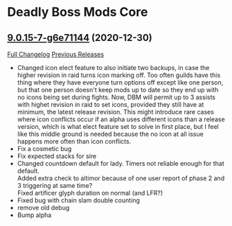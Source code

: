 # Deadly Boss Mods Core

## [9.0.15-7-g6e71144](https://github.com/DeadlyBossMods/DeadlyBossMods/tree/6e7114426ea59ca91c50aabf8fcfcdfd6f9a8a56) (2020-12-30)
[Full Changelog](https://github.com/DeadlyBossMods/DeadlyBossMods/compare/9.0.15...6e7114426ea59ca91c50aabf8fcfcdfd6f9a8a56) [Previous Releases](https://github.com/DeadlyBossMods/DeadlyBossMods/releases)

- Changed icon elect feature to also initiate two backups, in case the higher revision in raid turns icon marking off. Too often guilds have this thing where they have everyone turn options off except like one person, but that one person doesn't keep mods up to date so they end up with no icons being set during fights. Now, DBM will permit up to 3 assists with highet revision in raid to set icons, provided they still have at minimum, the latest release revision. This might introduce rare cases where icon conflicts occur if an alpha uses different icons than a release version, which is what elect feature set to solve in first place, but I feel like this middle ground is needed because the no icon at all issue happens more often than icon conflicts.  
- Fix a cosmetic bug  
- Fix expected stacks for sire  
- Changed countdown default for lady. Timers not reliable enough for that default.  
    Added extra check to altimor because of one user report of phase 2 and 3 triggering at same time?  
    Fixed artificer glyph duration on normal (and LFR?)  
- Fixed bug with chain slam double counting  
- remove old debug  
- Bump alpha  
